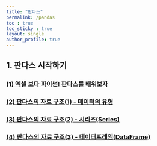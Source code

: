 ```yaml
---
title: "판다스"
permalink: /pandas
toc : true
toc_sticky : true
layout: single
author_profile: true
---
```


## 1. 판다스 시작하기  

### [(1) 엑셀 보다 파이썬! 판다스를 배워보자](/pandas/pandas1)
### [(2) 판다스의 자료 구조(1) - 데이터의 유형](/pandas/pandas2)
### [(3) 판다스의 자료 구조(2) - 시리즈(Series)](/pandas/pandas3)
### [(4) 판다스의 자료 구조(3) - 데이터프레임(DataFrame)](/pandas/pandas4)
